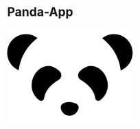 # Panda-App

![panda](https://github.com/Arthur756/Panda-App/blob/0434ceea6eb45d781ac44964a47c7d6bb5181149/panda_logo.png)
